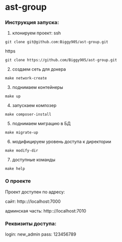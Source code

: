 # ast-group
### Инструкция запуска:
1. клонируем проект:
ssh
```
git clone git@github.com:Biggy905/ast-group.git
```
https
```
git clone https://github.com/Biggy905/ast-group.git
```
2. создаем сеть для докера
```
make network-create
```
3. поднимаем контейнеры
```
make up
```
4. запускаем композер
```
make composer-install
```
5. поднимаем миграцию в БД
```
make migrate-up
```
6. модифицируем уровень доступа к директории
```
make modify-dir
```
7. доступные команды
```
make help
```


### О проекте
Проект доступен по адресу: 

сайт: http:://localhost:7000

админская часть: http:://localhost:7010


### Реквизиты доступа:

login: new_admin
pass: 123456789
